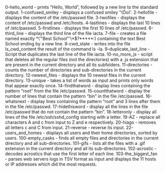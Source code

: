 0-hello_world - prints “Hello, World”, followed by a new line to the standard output.
1-confused_smiley - displays a confused smiley "(Ôo)'.
2-hellofile - displays the content of the /etc/passwd file.
3-twofiles - displays the content of /etc/passwd and /etc/hosts.
4-lastlines - displays the last 10 lines of /etc/passwd.
5-firstlines - displays the first 10 lines of /etc/passwd.
6-third_line - displays the third line of the file iacta.
7-file - creates a file named exactly \*\\'"Best School"\'\\*$\?\*\*\*\*\*:) containing the text Best School ending by a new line.
8-cwd_state - writes into the file ls_cwd_content the result of the command ls -la.
9-duplicate_last_line - Script that duplicates the last line of the file iacta.
10-no_more_js - script that deletes all the regular files (not the directories) with a .js extension that are present in the current directory and all its subfolders.
11-directories - counts the number of directories and sub-directories in the current directory.
12-newest_files - displays the 10 newest files in the current directory.
13-unique - takes a list of words as input and prints only words that appear exactly once.
14-findthatword - display lines containing the pattern “root” from the file /etc/passwd.
15-countthatword - display the number of lines that contain the pattern “bin” in the file /etc/passwd.
16-whatsnext - display lines containing the pattern “root” and 3 lines after them in the file /etc/passwd.
17-hidethisword - display all the lines in the file /etc/passwd that do not contain the pattern “bin”.
18-letteronly - display all lines of the file /etc/ssh/sshd_config starting with a letter.
19-AZ - replace all characters A and c from input to Z and e respectively.
20-hiago - removes all letters c and C from input.
21-reverse - reverse its input.
22-users_and_homes - displays all users and their home directories, sorted by users.
100-empty_casks - finds all empty files and directories in the current directory and all sub-directories.
101-gifs - lists all the files with a .gif extension in the current directory and all its sub-directories.
102-acrostic - decodes acrostics that use the first letter of each line.
103-the_biggest_fan - parses web servers logs in TSV format as input and displays the 11 hosts or IP addresses which did the most requests. 
